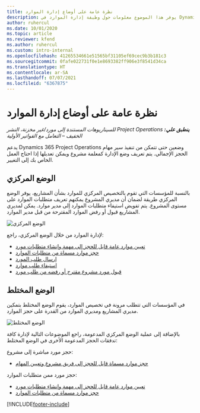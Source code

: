 ```yaml
---
title: نظرة عامة على أوضاع إدارة الموارد
description: يوفر هذا الموضوع معلومات حول وظيفة إدارة الموارد في Dynamics 365 Project Operations.
author: ruhercul
ms.date: 10/01/2020
ms.topic: article
ms.reviewer: kfend
ms.author: ruhercul
ms.custom: intro-internal
ms.openlocfilehash: 41265534661e51565bf31105ef69cec9b3b181c3
ms.sourcegitcommit: 0fafe022731f0e1e8693382ff906e3f8541d34ca
ms.translationtype: HT
ms.contentlocale: ar-SA
ms.lasthandoff: 07/07/2021
ms.locfileid: "6367875"
---
```

# <a name="resource-management-modes-overview"></a>نظرة عامة على أوضاع إدارة الموارد

_**ينطبق علي:** ‏‫Project Operations للسيناريوهات المستندة إلى مورد/غير مخزنة‬، ‏‫النشر الخفيف – التعامل مع الفواتير الأولية‬_


يدعم Dynamics 365 Project Operations وضعين حتى تتمكن من تنفيذ سير مهام الحجز الإجمالي. يتم تعريف وضع الإدارة كمعلمة مشروع ويمكن تعديلها إذا احتاج العمل الخاص بك إلى التغيير.    

## <a name="central-mode"></a>الوضع المركزي
بالنسبة للمؤسسات التي تقوم بالتخصيص المركزي للموارد بشأن المشاريع، يوفر الوضع المركزي طريقة لضمان أن مديري المشروع يمكنهم تعريف متطلبات الموارد على مستوى المشروع. يتم تفويض استيفاء متطلبات الموارد إلى مدير موارد. يمكن لمديري المشاريع قبول أو رفض الموارد المقترحة من قبل مدير الموارد.

![الوضع المركزي](./media/resource-management-central.png)

لإدارة الموارد من خلال الوضع المركزي، راجع:

- [تعيين موارد عامة قابل للحجز إلى مهمة وإنشاء متطلبات مورد](/dynamics365/project-service/assign-generic-bookable-resource)
- [حجز موارد مسماة من متطلبات الموارد](/dynamics365/project-service/book-named-resource)
- [إرسال طلب المورد](/dynamics365/project-service/submit-resource-request)
- [استيفاء طلب موارد](/dynamics365/project-service/resource-management-fulfill-requests)
- [قبول مورد مشروع مقترح أو رفضه من طلب مورد](/dynamics365/project-service/accept-reject-proposed-resource)

## <a name="hybrid-mode"></a>الوضع المختلط
في المؤسسات التي تتطلب مرونة في تخصيص الموارد، يقوم الوضع المختلط بتمكين مديري المشاريع ومديري الموارد من القدرة على حجز الموارد.

![الوضع المختلط](./media/resource-management-hybrid.png)

بالإضافة إلى عملية الوضع المركزي المدعومة، راجع الموضوعات التالية لإدارة كافة تدفقات الحجز المدعومة الأخرى في الوضع المختلط:

حجز مورد مباشرة إلى مشروع:
- [حجز موارد مسماة قابل للحجز إلى فريق مشروع وتعيين المهام](/dynamics365/project-service/assign-named-bookable-resource)

حجز مورد ممن متطلبات الموارد:
- [تعيين موارد عامة قابل للحجز إلى مهمة وإنشاء متطلبات مورد](/dynamics365/project-service/assign-generic-bookable-resource)
- [حجز موارد مسماة من متطلبات الموارد](/dynamics365/project-service/book-named-resource)


[!INCLUDE[footer-include](../includes/footer-banner.md)]